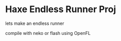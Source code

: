 Haxe Endless Runner Proj
=========================

lets make an endless runner

compile with neko or flash using OpenFL
